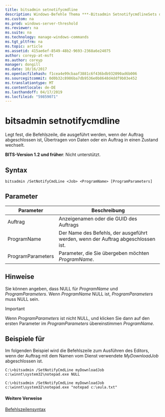 ```yaml
---
title: bitsadmin setnotifycmdline
description: Windows-Befehle Thema ***-Bitsadmin SetnotifycmdlineSets die Befehlszeile, die ausgeführt werden, wenn der Auftrag abgeschlossen ist, Übertragen von Daten oder ein Auftrag in einen Zustand wechselt.
ms.custom: na
ms.prod: windows-server-threshold
ms.reviewer: na
ms.suite: na
ms.technology: manage-windows-commands
ms.tgt_pltfrm: na
ms.topic: article
ms.assetid: 415ae6ef-8549-48b2-9693-2368a6e24075
author: coreyp-at-msft
ms.author: coreyp
manager: dongill
ms.date: 10/16/2017
ms.openlocfilehash: f1cea4e99cbaaf3881c6f436bdb932090ad6b006
ms.sourcegitcommit: 0d0b32c8986ba7db9536e0b8648d4ddf9b03e452
ms.translationtype: MT
ms.contentlocale: de-DE
ms.lasthandoff: 04/17/2019
ms.locfileid: "59859071"
---
```

# <a name="bitsadmin-setnotifycmdline"></a>bitsadmin setnotifycmdline

Legt fest, die Befehlszeile, die ausgeführt werden, wenn der Auftrag abgeschlossen ist, Übertragen von Daten oder ein Auftrag in einen Zustand wechselt.

**BITS-Version 1.2 und früher**: Nicht unterstützt.

## <a name="syntax"></a>Syntax

```
bitsadmin /SetNotifyCmdLine <Job> <ProgramName> [ProgramParameters]
```

## <a name="parameters"></a>Parameter

|Parameter|Beschreibung|
|---------|-----------|
|Auftrag|Anzeigenamen oder die GUID des Auftrags|
|ProgramName|Der Name des Befehls, der ausgeführt werden, wenn der Auftrag abgeschlossen ist.|
|ProgramParameters|Parameter, die Sie übergeben möchten *ProgramName*.|

## <a name="remarks"></a>Hinweise

Sie können angeben, dass NULL für *ProgramName* und *ProgramParameters*. Wenn *ProgramName* NULL ist, *ProgramParameters* muss NULL sein.

> [!IMPORTANT]
> Wenn *ProgramParameters* ist nicht NULL, und klicken Sie dann auf den ersten Parameter im *ProgramParameters* übereinstimmen *ProgramName*.

## <a name="BKMK_examples"></a>Beispiele für

Im folgenden Beispiel wird die Befehlszeile zum Ausführen des Editors, wenn der Auftrag mit dem Namen vom Dienst verwendete *MyDownloadJob* abgeschlossen ist.
```
C:\>bitsadmin /SetNotifyCmdLine myDownloadJob c:\winnt\system32\notepad.exe NULL
```
```
C:\>bitsadmin /SetNotifyCmdLine myDownloadJob c:\winnt\system32\notepad.exe "notepad c:\eula.txt"
```

#### <a name="additional-references"></a>Weitere Verweise

[Befehlszeilensyntax](command-line-syntax-key.md)